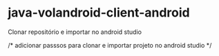 # java-volandroid-client-android

Clonar repositório e importar no android studio

/* adicionar passsos para clonar e importar projeto no android studio */

